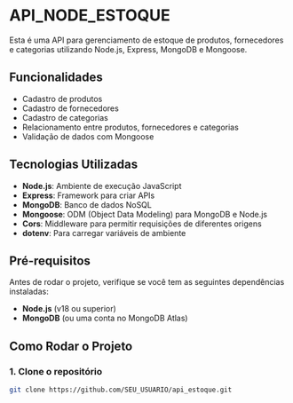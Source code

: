 # API_NODE_ESTOQUE


Esta é uma API para gerenciamento de estoque de produtos, fornecedores e categorias utilizando Node.js, Express, MongoDB e Mongoose.

## Funcionalidades

- Cadastro de produtos
- Cadastro de fornecedores
- Cadastro de categorias
- Relacionamento entre produtos, fornecedores e categorias
- Validação de dados com Mongoose

## Tecnologias Utilizadas

- **Node.js**: Ambiente de execução JavaScript
- **Express**: Framework para criar APIs
- **MongoDB**: Banco de dados NoSQL
- **Mongoose**: ODM (Object Data Modeling) para MongoDB e Node.js
- **Cors**: Middleware para permitir requisições de diferentes origens
- **dotenv**: Para carregar variáveis de ambiente

## Pré-requisitos

Antes de rodar o projeto, verifique se você tem as seguintes dependências instaladas:

- **Node.js** (v18 ou superior)
- **MongoDB** (ou uma conta no MongoDB Atlas)

## Como Rodar o Projeto

### 1. Clone o repositório

```bash
git clone https://github.com/SEU_USUARIO/api_estoque.git
